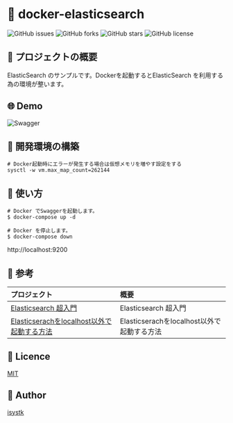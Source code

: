 🌙 docker-elasticsearch
====

![GitHub issues](https://img.shields.io/github/issues/isystk/docker-elasticsearch)
![GitHub forks](https://img.shields.io/github/forks/isystk/docker-elasticsearch)
![GitHub stars](https://img.shields.io/github/stars/isystk/docker-elasticsearch)
![GitHub license](https://img.shields.io/github/license/isystk/docker-elasticsearch)

## 📗 プロジェクトの概要

ElasticSearch のサンプルです。Dockerを起動するとElasticSearch を利用する為の環境が整います。

## 🌐 Demo

![Swagger](./swagger.png "Swagger")


## 🔧 開発環境の構築

```
# Docker起動時にエラーが発生する場合は仮想メモリを増やす設定をする
sysctl -w vm.max_map_count=262144
```



## 💬 使い方

```
# Docker でSwaggerを起動します。
$ docker-compose up -d

# Docker を停止します。
$ docker-compose down
```

http://localhost:9200




## 🎨 参考

| プロジェクト| 概要|
| :---------------------------------------| :-------------------------------|
| [Elasticsearch 超入門](https://qiita.com/bbbks9/items/7695262be0befb94897f)| Elasticsearch 超入門|
| [Elasticserachをlocalhost以外で起動する方法](https://qiita.com/TomatoCastle/items/12474753aa8b002db9ca)| Elasticserachをlocalhost以外で起動する方法|


## 🎫 Licence

[MIT](https://github.com/isystk/docker-elasticsearch/blob/master/LICENSE)

## 👀 Author

[isystk](https://github.com/isystk)

